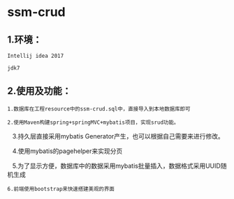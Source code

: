 # ssm-crud
## 1.环境： 

    Intellij idea 2017

    jdk7

## 2.使用及功能：

    1.数据库在工程resource中的ssm-crud.sql中，直接导入到本地数据库即可

    2.使用Maven构建spring+springMVC+mybatis项目，实现srud功能。
    
    3.持久层直接采用mybatis Generator产生，也可以根据自己需要来进行修改。
    
    4.使用mybatis的pagehelper来实现分页

    5.为了显示方便，数据库中的数据采用mybatis批量插入，数据格式采用UUID随机生成

    6.前端使用bootstrap来快速搭建美观的界面


 
 
 


